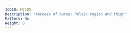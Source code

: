 ```yaml
---
ICD10: M7105
Description: "Abscess of bursa: Pelvic region and thigh"
Matters: No
Weight: 0
---
```


